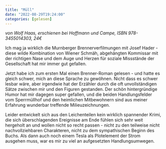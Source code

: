 ```yaml
---
title: "Müll"
date: "2022-08-29T19:24:00"
categories: [gelesen]
---
```


*von Wolf Haas,
erschienen bei Hoffmann und Campe, ISBN 978-3455014303, 24€*

Ich mag ja wirklich die Murnberger Brennerverfilmungen mit Josef Hader - diese wilde Kombination von Wiener Schmäh, abgehängten Kommissar mit der richtigen Nase und dem Auge und Herzen für soziale Missstände der Gesellschaft hat mir immer gut gefallen.

Jetzt habe ich zum ersten Mal einen Brenner-Roman gelesen - und hatte es gleich schwer, mich an diese Sprache zu gewöhnen. Nicht dass es schwer lesbar wäre, aber irgendwie hat der Erzähler durch die oft unvollständigen Sätze zwischen mir und den Figuren gestanden. Der schön hintergründige Humor hat mir dagegen super gefallen, und die beiden Handlungsfelder vom Sperrmüllhof und den heimlichen Mitbewohnern sind aus meiner Erfahrung wunderbar treffende Milieuzeichnungen.

Leider entwickelt sich aus den Leichenteilen kein wirklich spannender Krimi, die sich überschlagenden Ereignisse am Ende fühlen sich sehr weit hergeholt an und wollen nicht so recht passen - nicht zu den teilweise nicht nachvollziehbaren Charakteren, nicht zu dem sympathischen Beginn des Buchs. Als dann auch noch einem Tesla als Plotelement der Strom ausgehen muss, war es mir zu viel an aufgesetzten Handlungsumwegen.